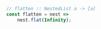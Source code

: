 ```javascript
// flatten :: NestedList a -> [a]
const flatten = nest =>
    nest.flat(Infinity);
```
